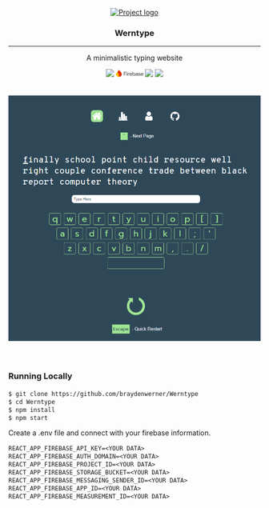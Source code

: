 <p align="center">
  <a href="" rel="noopener">
 <img width=50px height=50px src="./public/favicon.ico" alt="Project logo"></a>
</p>

<h3 align="center">Werntype</h3>

---

<p align="center"> A minimalistic typing website </p>
<div align="center">
  <img width="55" src="https://raw.githubusercontent.com/gilbarbara/logos/master/logos/eslint.svg"/>
  <img width="55" src="https://raw.githubusercontent.com/gilbarbara/logos/master/logos/firebase.svg"/>
  <img width="55" src="https://raw.githubusercontent.com/gilbarbara/logos/master/logos/node-sass.svg"/>
  <img width="55" src="https://raw.githubusercontent.com/gilbarbara/logos/master/logos/react.svg"/>
</div>
<br /> <br />

<div align="center">
  <a href="https://werntype.web.app">
    <img src="./src/Image/Werntype.png" />
  </a>
</div>
<br /> <br />

### Running Locally

```
$ git clone https://github.com/braydenwerner/Werntype
$ cd Werntype
$ npm install
$ npm start
```

Create a .env file and connect with your firebase information.

```
REACT_APP_FIREBASE_API_KEY=<YOUR DATA>
REACT_APP_FIREBASE_AUTH_DOMAIN=<YOUR DATA>
REACT_APP_FIREBASE_PROJECT_ID=<YOUR DATA>
REACT_APP_FIREBASE_STORAGE_BUCKET=<YOUR DATA>
REACT_APP_FIREBASE_MESSAGING_SENDER_ID=<YOUR DATA>
REACT_APP_FIREBASE_APP_ID=<YOUR DATA>
REACT_APP_FIREBASE_MEASUREMENT_ID=<YOUR DATA>
```
